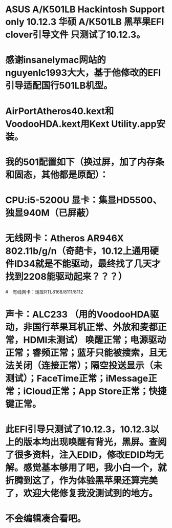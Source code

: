 
# ASUS A/K501LB Hackintosh Support only 10.12.3 华硕 A/K501LB 黑苹果EFI clover引导文件 只测试了10.12.3。   		
# 感谢insanelymac网站的nguyenlc1993大大，基于他修改的EFI引导适配国行501LB机型。  	
# AirPortAtheros40.kext和VoodooHDA.kext用Kext Utility.app安装。
# 我的501配置如下（换过屏，加了内存条和固态，其他都是原配）： 
# CPU:i5-5200U  显卡：集显HD5500、独显940M（已屏蔽） 		 
# 无线网卡：Atheros AR946X 802.11b/g/n（奇葩卡，10.12上通用硬件ID34就是不能驱动，最终找了几天才找到2208能驱动起来？？？）  
#　有线网卡：瑞昱RTL8168/8111/8112    
# 声卡：ALC233 （用的VoodooHDA驱动，非国行苹果耳机正常、外放和麦都正常，HDMI未测试）  唤醒正常；电源驱动正常；睿频正常；蓝牙只能被搜索，且无法关闭（连接正常）；隔空投送显示（未测试）；FaceTime正常；iMessage正常；iCloud正常；App Store正常；快捷键正常。  
# 此EFI引导只测试了10.12.3，10.12.3以上的版本均出现唤醒有背光，黑屏。查阅了很多资料，注入EDID，修改EDID均无解。感觉基本够用了吧，我小白一个，就折腾到这了，作为体验黑苹果还算完美了，欢迎大佬修复我没测试到的地方。
# 不会编辑凑合看吧。
